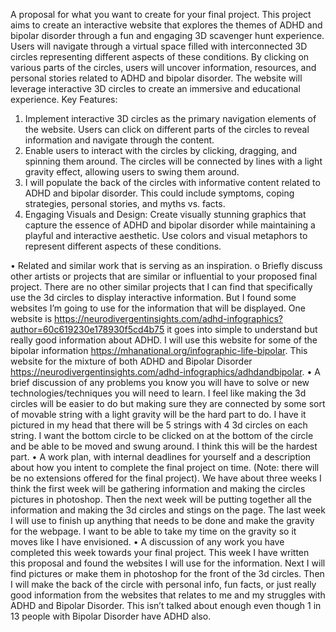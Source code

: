 A proposal for what you want to create for your final project. This project aims to create an interactive website that explores the themes of ADHD and bipolar disorder through a fun and engaging 3D scavenger hunt experience. Users will navigate through a virtual space filled with interconnected 3D circles representing different aspects of these conditions. By clicking on various parts of the circles, users will uncover information, resources, and personal stories related to ADHD and bipolar disorder. The website will leverage interactive 3D circles to create an immersive and educational experience.
Key Features:
1.	Implement interactive 3D circles as the primary navigation elements of the website. Users can click on different parts of the circles to reveal information and navigate through the content. 
2.	Enable users to interact with the circles by clicking, dragging, and spinning them around. The circles will be connected by lines with a light gravity effect, allowing users to swing them around. 
3. I will populate the back of the circles with informative content related to ADHD and bipolar disorder. This could include symptoms, coping strategies, personal stories, and myths vs. facts.
4.	Engaging Visuals and Design: Create visually stunning graphics that capture the essence of ADHD and bipolar disorder while maintaining a playful and interactive aesthetic. Use colors and visual metaphors to represent different aspects of these conditions.

•	Related and similar work that is serving as an inspiration. 
o	Briefly discuss other artists or projects that are similar or influential to your proposed final project. There are no other similar projects that I can find that specifically use the 3d circles to display interactive information. But I found some websites I’m going to use for the information that will be displayed. One website is https://neurodivergentinsights.com/adhd-infographics?author=60c619230e178930f5cd4b75 it goes into simple to understand but really good information about ADHD. I will use this website for some of the bipolar information https://mhanational.org/infographic-life-bipolar. This website for the mixture of both ADHD and Bipolar Disorder https://neurodivergentinsights.com/adhd-infographics/adhdandbipolar. 
•	A brief discussion of any problems you know you will have to solve or new technologies/techniques you will need to learn. I feel like making the 3d circles will be easier to do but making sure they are connected by some sort of movable string with a light gravity will be the hard part to do. I have it pictured in my head that there will be 5 strings with 4 3d circles on each string. I want the bottom circle to be clicked on at the bottom of the circle and be able to be moved and swung around. I think this will be the hardest part. 
•	A work plan, with internal deadlines for yourself and a description about how you intent to complete the final project on time. (Note: there will be no extensions offered for the final project). We have about three weeks I think the first week will be gathering information and making the circles pictures in photoshop. Then the next week will be putting together all the information and making the 3d circles and stings on the page. The last week I will use to finish up anything that needs to be done and make the gravity for the webpage. I want to be able to take my time on the gravity so it moves like I have envisioned. 
•	A discussion of any work you have completed this week towards your final project.
This week I have written this proposal and found the websites I will use for the information. Next I will find pictures or make them in photoshop for the front of the 3d circles. Then I will make the back of the circle with personal info, fun facts, or just really good information from the websites that relates to me and my struggles with ADHD  and Bipolar Disorder. This isn’t talked about enough even though 1 in 13 people with Bipolar Disorder have ADHD also. 
